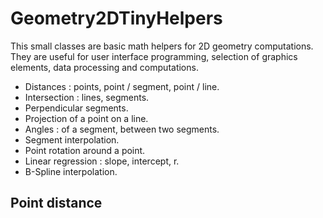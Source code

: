 # Geometry2DTinyHelpers

This small classes are basic math helpers for 2D geometry computations. They are useful for user interface programming, selection of graphics elements, data processing and computations.

- Distances : points, point / segment, point / line.
- Intersection : lines, segments.
- Perpendicular segments.
- Projection of a point on a line.
- Angles : of a segment, between two segments.
- Segment interpolation.
- Point rotation around a point.
- Linear regression : slope, intercept, r.
- B-Spline interpolation.

## Point distance



